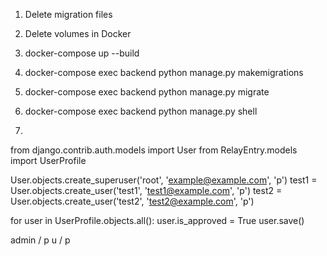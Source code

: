 1) Delete migration files

2) Delete volumes in Docker

3) docker-compose up --build

4) docker-compose exec backend python manage.py makemigrations

5) docker-compose exec backend python manage.py migrate

6) docker-compose exec backend python manage.py shell

7) 

from django.contrib.auth.models import User
from RelayEntry.models import UserProfile

User.objects.create_superuser('root', 'example@example.com', 'p')
test1 = User.objects.create_user('test1', 'test1@example.com', 'p')
test2 = User.objects.create_user('test2', 'test2@example.com', 'p')

for user in UserProfile.objects.all():
    user.is_approved = True
    user.save()


admin / p
u / p